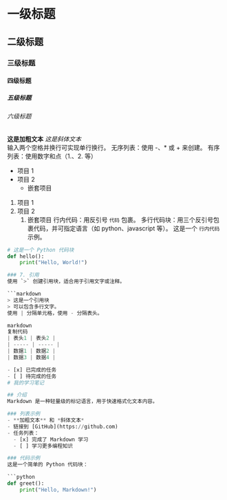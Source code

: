 # 一级标题
## 二级标题
### 三级标题
#### 四级标题
##### 五级标题
###### 六级标题
**这是加粗文本**
*这是斜体文本*  
输入两个空格并换行可实现单行换行。
无序列表：使用 -、* 或 + 来创建。
有序列表：使用数字和点（1.、2. 等）
- 项目 1
- 项目 2
  - 嵌套项目

1. 项目 1
2. 项目 2
   1. 嵌套项目
行内代码：用反引号 `代码` 包裹。
多行代码块：用三个反引号包裹代码，并可指定语言（如 python、javascript 等）。
这是一个 `行内代码` 示例。

```python
# 这是一个 Python 代码块
def hello():
    print("Hello, World!")

### 7. 引用
使用 `>` 创建引用块，适合用于引用文字或注释。

```markdown
> 这是一个引用块
> 可以包含多行文字。
使用 | 分隔单元格，使用 - 分隔表头。

markdown
复制代码
| 表头1 | 表头2 |
| ----- | ----- |
| 数据1 | 数据2 |
| 数据3 | 数据4 |

- [x] 已完成的任务
- [ ] 待完成的任务
# 我的学习笔记

## 介绍
Markdown 是一种轻量级的标记语言，用于快速格式化文本内容。

### 列表示例
- **加粗文本** 和 *斜体文本*
- 链接到 [GitHub](https://github.com)
- 任务列表：
  - [x] 完成了 Markdown 学习
  - [ ] 学习更多编程知识

### 代码示例
这是一个简单的 Python 代码块：

```python
def greet():
    print("Hello, Markdown!")
